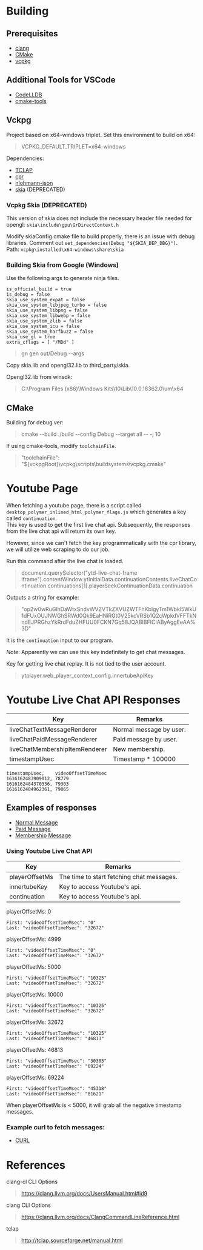 # Building

## Prerequisites

* [clang](https://clang.llvm.org/)
* [CMake](https://cmake.org/download/)
* [vcpkg](https://github.com/microsoft/vcpkg)

## Additional Tools for VSCode

* [CodeLLDB](https://github.com/vadimcn/vscode-lldb)
* [cmake-tools](https://github.com/microsoft/vscode-cmake-tools)

## Vckpg

Project based on x64-windows triplet. Set this environment to build on x64:
> VCPKG_DEFAULT_TRIPLET=x64-windows

Dependencies:
* [TCLAP](https://github.com/mirror/tclap)
* [cpr](https://github.com/whoshuu/cpr)
* [nlohmann-json](https://github.com/nlohmann/json)
* [skia](https://github.com/google/skia) (DEPRECATED)

### Vcpkg Skia (DEPRECATED)

This version of skia does not include the necessary header file needed for opengl: `skia\include\gpu\GrDirectContext.h`

Modify skiaConfig.cmake file to build properly, there is an issue with debug libraries. Comment out `set_dependencies(Debug "${SKIA_DEP_DBG}")`.  
Path: `vcpkg\installed\x64-windows\share\skia`

### Building Skia from Google (Windows)

Use the following args to generate ninja files.

```
is_official_build = true
is_debug = false
skia_use_system_expat = false
skia_use_system_libjpeg_turbo = false
skia_use_system_libpng = false
skia_use_system_libwebp = false
skia_use_system_zlib = false
skia_use_system_icu = false
skia_use_system_harfbuzz = false
skia_use_gl = true
extra_cflags = [ "/MDd" ]
```

> gn gen out/Debug --args

Copy skia.lib and opengl32.lib to third_party/skia.

Opengl32.lib from winsdk:
> C:\Program Files (x86)\Windows Kits\10\Lib\10.0.18362.0\um\x64

## CMake

Building for debug ver:
> cmake --build ./build --config Debug --target all -- -j 10

If using cmake-tools, modify `toolchainFile`.
> "toolchainFile": "${vckpgRoot}\\vcpkg\\scripts\\buildsystems\\vcpkg.cmake"

# Youtube Page

<!-- When fetching a youtube page, there is a variable named `ytInitialData`. This variable is an object which contains the `continuation` key.

[Example Initial Data](ytInitialData.json) -->

When fetching a youtube page, there is a script called `desktop_polymer_inlined_html_polymer_flags.js` which generates a key called `continuation`.  
This key is used to get the first live chat api. Subsequently, the responses from the live chat api will return its own key.

However, since we can't fetch the key programmatically with the cpr library, we will utilize web scraping to do our job.

Run this command after the live chat is loaded.

> document.querySelector("ytd-live-chat-frame iframe").contentWindow.ytInitialData.continuationContents.liveChatContinuation.continuations[1].playerSeekContinuationData.continuation

Outputs a string for example:
> "op2w0wRuGlhDaWtxSndvWVZVTkZXVUZWTFhKblgyTm1Wbkl5WkU1dFUxOUJNWGhSRWd0Qk9EaHNiRGt0V25kcVRSb1Q2cWpkdVFFTkNndEJPRGhzYkRrdFduZHFUU0FCKN7Gq58JQABIBFICIAByAggEeAA%3D"

It is the `continuation` input to our program.

*Note*: Apparently we can use this key indefinitely to get chat messages.

Key for getting live chat replay. It is not tied to the user account.
> ytplayer.web_player_context_config.innertubeApiKey

# Youtube Live Chat API Responses

| Key                            | Remarks                 |
|--------------------------------|-------------------------|
| liveChatTextMessageRenderer    | Normal message by user. |
| liveChatPaidMessageRenderer    | Paid message by user.   |
| liveChatMembershipItemRenderer | New membership.         |
| timestampUsec                  | Timestamp * 100000      |


```
timestampUsec,    videoOffsetTimeMsec
1616162483909012, 78779
1616162484370336, 79303
1616162484962361, 79865
```


## Examples of responses

* [Normal Message](documentation/example-normal-msg.md)
* [Paid Message](documentation/example-paid-msg.md)
* [Membership Message](documentation/example-membership-msg.md)

### Using Youtube Live Chat API

| Key            | Remarks                                   |
|----------------|-------------------------------------------|
| playerOffsetMs | The time to start fetching chat messages. |
| innertubeKey   | Key to access Youtube's api.              |
| continuation   | Key to access Youtube's api.              |

playerOffsetMs: 0
```
First: "videoOffsetTimeMsec": "0"
Last: "videoOffsetTimeMsec": "32672"
```

playerOffsetMs: 4999
```
First: "videoOffsetTimeMsec": "0"  
Last: "videoOffsetTimeMsec": "32672"
```

playerOffsetMs: 5000
```
First: "videoOffsetTimeMsec": "10325"  
Last: "videoOffsetTimeMsec": "32672"
```

playerOffsetMs: 10000
```
First: "videoOffsetTimeMsec": "10325"  
Last: "videoOffsetTimeMsec": "32672"
```

playerOffsetMs: 32672
```
First: "videoOffsetTimeMsec": "10325"  
Last: "videoOffsetTimeMsec": "46813"
```

playerOffsetMs: 46813
```
First: "videoOffsetTimeMsec": "30303"  
Last: "videoOffsetTimeMsec": "69224"
```

playerOffsetMs: 69224
```
First: "videoOffsetTimeMsec": "45318"  
Last: "videoOffsetTimeMsec": "81621"
```

When playerOffsetMs is < 5000, it will grab all the negative timestamp messages.

### Example curl to fetch messages:

* [CURL](documentation/example-curl.md)

# References

clang-cl CLI Options  
> https://clang.llvm.org/docs/UsersManual.html#id9

clang CLI Options
> https://clang.llvm.org/docs/ClangCommandLineReference.html

tclap
> http://tclap.sourceforge.net/manual.html